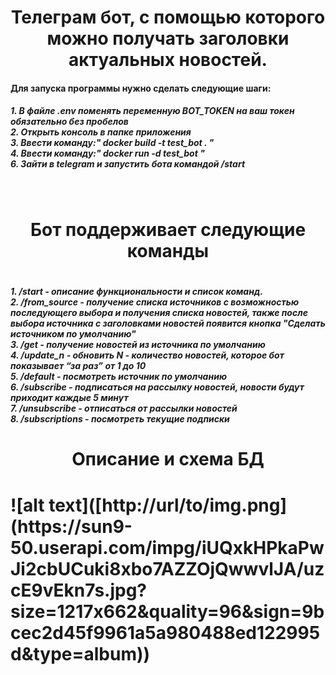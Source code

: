 <h1 align="center">Телеграм бот, с помощью которого можно получать заголовки актуальных новостей.</h1>
<h4>Для запуска программы нужно сделать следующие шаги:</h4>
<h5>1. В файле .env поменять переменную BOT_TOKEN на ваш токен обязательно без пробелов<br>
2. Открыть консоль в папке приложения<br>
3. Ввести команду:" docker build -t test_bot . "<br>
4. Ввести команду:" docker run -d test_bot "<br>
6. Зайти в telegram и запустить бота командой /start</h5><br>

<h1 align="center">Бот поддерживает следующие команды<h1>
<h5>1. /start - описание функциональности и список команд.<br>
2. /from_source - получение списка источников с возможностью последующего
выбора и получения списка новостей, также после выбора источника с заголовками новостей появится кнопка "Сделать источником по умолчанию"<br>
3. /get - получение новостей из источника по умолчанию<br>
4. /update_n - обновить N - количество новостей, которое бот показывает “за раз” от 1 до 10<br>
5. /default - посмотреть источник по умолчанию<br>
6. /subscribe - подписаться на рассылку новостей, новости будут приходит каждые 5 минут<br>
7. /unsubscribe - отписаться от рассылки новостей<br>
8. /subscriptions - посмотреть текущие подписки</h5>
 
<h1 align="center">Описание и схема БД<h1>
![alt text]([http://url/to/img.png](https://sun9-50.userapi.com/impg/iUQxkHPkaPwJi2cbUCuki8xbo7AZZOjQwwvlJA/uzcE9vEkn7s.jpg?size=1217x662&quality=96&sign=9bcec2d45f9961a5a980488ed122995d&type=album))


 
